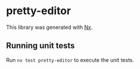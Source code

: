 # pretty-editor

This library was generated with [Nx](https://nx.dev).

## Running unit tests

Run `nx test pretty-editor` to execute the unit tests.
